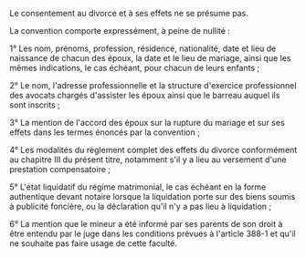 Le consentement au divorce et à ses effets ne se présume pas. 


La convention comporte expressément, à peine de nullité : 


1° Les nom, prénoms, profession, résidence, nationalité, date et lieu de naissance de chacun des époux, la date et le lieu de mariage, ainsi que les mêmes indications, le cas échéant, pour chacun de leurs enfants ; 


2° Le nom, l'adresse professionnelle et la structure d'exercice professionnel des avocats chargés d'assister les époux ainsi que le barreau auquel ils sont inscrits ; 


3° La mention de l'accord des époux sur la rupture du mariage et sur ses effets dans les termes énoncés par la convention ; 


4° Les modalités du règlement complet des effets du divorce conformément au chapitre III du présent titre, notamment s'il y a lieu au versement d'une prestation compensatoire ; 


5° L'état liquidatif du régime matrimonial, le cas échéant en la forme authentique devant notaire lorsque la liquidation porte sur des biens soumis à publicité foncière, ou la déclaration qu'il n'y a pas lieu à liquidation ; 


6° La mention que le mineur a été informé par ses parents de son droit à être entendu par le juge dans les conditions prévues à l'article 388-1 et qu'il ne souhaite pas faire usage de cette faculté.

